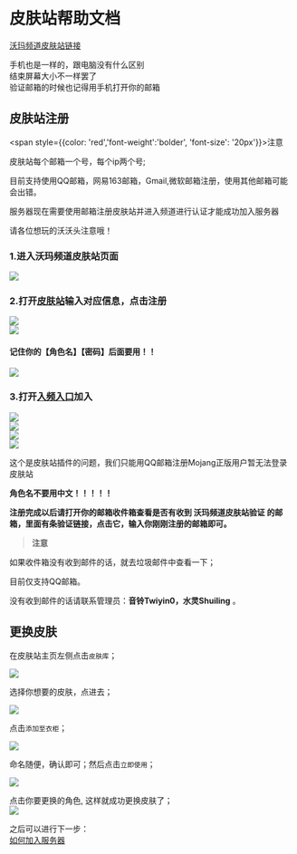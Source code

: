 # 皮肤站帮助文档

[沃玛频道皮肤站链接](https://skin.warma.fans/)  

>
手机也是一样的，跟电脑没有什么区别  
结束屏幕大小不一样罢了  
验证邮箱的时候也记得用手机打开你的邮箱
>

## 皮肤站注册

<span style={{color: 'red','font-weight':'bolder', 'font-size': '20px'}}>注意</span>

皮肤站每个邮箱一个号，每个ip两个号;  

目前支持使用QQ邮箱，网易163邮箱，Gmail,微软邮箱注册，使用其他邮箱可能会出错。

服务器现在需要使用邮箱注册皮肤站并进入频道进行认证才能成功加入服务器

请各位想玩的沃沃头注意哦！

### 1.进入沃玛频道皮肤站页面 

![](../../assets/wmd/1.png)  

### 2.打开[皮肤站](https://skin.warma.fans/auth/register)输入对应信息，点击注册

![](../../assets/wmd/2.png)  
![](../../assets/wmd/4.png)  

#### 记住你的【角色名】【密码】后面要用！！  
![](../../assets/wmd/5.png)  

### 3.打开[入频入口](http://warma.fans)加入  
![](../../assets/wmd/6.png)  
![](../../assets/wmd/7.png)  
![](../../assets/wmd/8.png)  
![](../../assets/image%20(57).png)  

这个是皮肤站插件的问题，我们只能用QQ邮箱注册Mojang正版用户暂无法登录皮肤站  

**角色名不要用中文！！！！！**

**注册完成以后请打开你的邮箱收件箱查看是否有收到 沃玛频道皮肤站验证 的邮箱，里面有条验证链接，点击它，输入你刚刚注册的邮箱即可。**  

>&#x20;**注意**&#x20;  

如果收件箱没有收到邮件的话，就去垃圾邮件中查看一下；  

目前仅支持QQ邮箱。  

没有收到邮件的话请联系管理员：**音铃Twiyin0，水灵Shuiling** 。
>

## 更换皮肤

在皮肤站主页左侧点击`皮肤库`；  

![](../../assets/wmd/9.png) 

选择你想要的皮肤，点进去；  

![](../../assets/wmd/10.png) 

点击`添加至衣柜`；  

![](../../assets/wmd/11.png) 

命名随便，确认即可；然后点击`立即使用`；  

![](../../assets/wmd/12.png) 

点击你要更换的角色, 这样就成功更换皮肤了；  
![](../../assets/wmd/13.png) 

之后可以进行下一步：  
[如何加入服务器](../../serverDocs/enterTheServer/README.md)